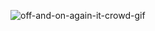 ![off-and-on-again-it-crowd-gif](https://github.com/SamamaJarrar/SamamaJarrar/assets/137646423/5750b103-e3fc-40f5-a3b8-bb36aa9bc3a7)
